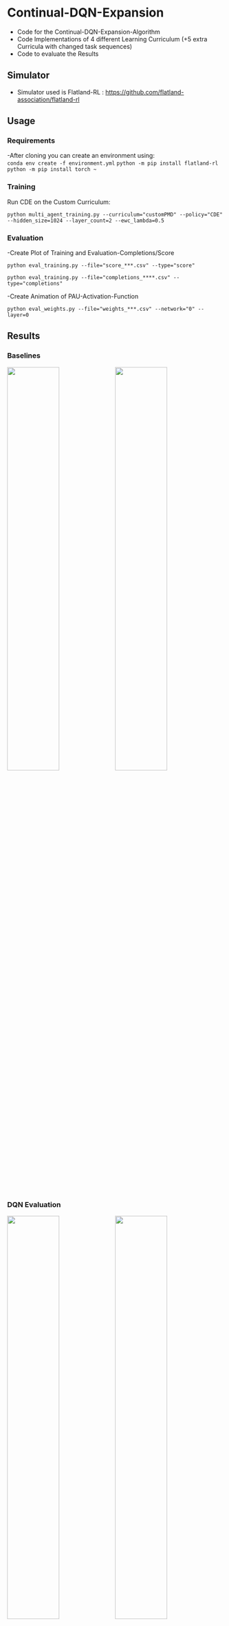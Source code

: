 
# Continual-DQN-Expansion #
- Code for the Continual-DQN-Expansion-Algorithm
- Code Implementations of 4 different Learning Curriculum (+5 extra Curricula with changed task sequences)
- Code to evaluate the Results

## Simulator ##

- Simulator used is Flatland-RL : https://github.com/flatland-association/flatland-rl

## Usage ##
### Requirements ###
-After cloning you can create an environment using:  
```conda env create -f environment.yml```
```python -m pip install flatland-rl```
```python -m pip install torch ~```

### Training ###
Run CDE on the Custom Curriculum:
```
python multi_agent_training.py --curriculum="customPMD" --policy="CDE" --hidden_size=1024 --layer_count=2 --ewc_lambda=0.5
```

### Evaluation ###
-Create Plot of Training and Evaluation-Completions/Score
```
python eval_training.py --file="score_***.csv" --type="score"
```
```
python eval_training.py --file="completions_****.csv" --type="completions"
```
-Create Animation of PAU-Activation-Function 
```
python eval_weights.py --file="weights_***.csv" --network="0" --layer=0
```
## Results ##
### Baselines ###
<p float="left">
  <img src="Evaluation\images\Baselines_Curriculum_Completions.png" width="49%" />
  <img src="Evaluation\images\Baselines_Curriculum_Scores.png" width="49%" />
</p>

### DQN Evaluation ###
<p float="left">
  <img src="Evaluation\images\Baselines_Curriculum_Completions.png" width="49%" />
  <img src="Evaluation\images\Baselines_Curriculum_Scores.png" width="49%" />
</p>
